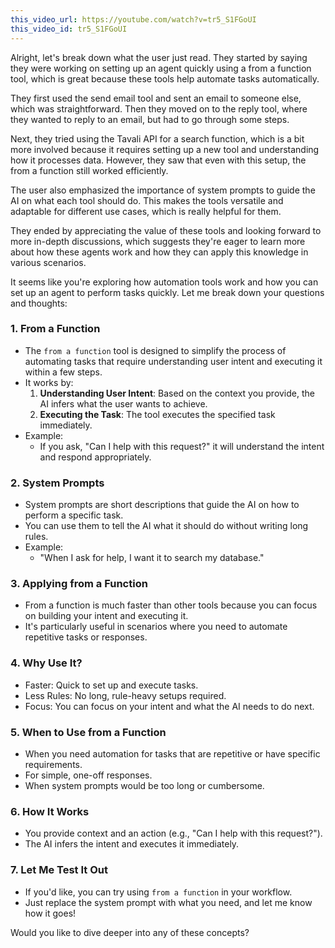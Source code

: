 ```yaml
---
this_video_url: https://youtube.com/watch?v=tr5_S1FGoUI
this_video_id: tr5_S1FGoUI
---
```

<think>
Alright, let's break down what the user just read. They started by saying they were working on setting up an agent quickly using a from a function tool, which is great because these tools help automate tasks automatically.

They first used the send email tool and sent an email to someone else, which was straightforward. Then they moved on to the reply tool, where they wanted to reply to an email, but had to go through some steps. 

Next, they tried using the Tavali API for a search function, which is a bit more involved because it requires setting up a new tool and understanding how it processes data. However, they saw that even with this setup, the from a function still worked efficiently.

The user also emphasized the importance of system prompts to guide the AI on what each tool should do. This makes the tools versatile and adaptable for different use cases, which is really helpful for them.

They ended by appreciating the value of these tools and looking forward to more in-depth discussions, which suggests they're eager to learn more about how these agents work and how they can apply this knowledge in various scenarios.
</think>

It seems like you're exploring how automation tools work and how you can set up an agent to perform tasks quickly. Let me break down your questions and thoughts:

### 1. **From a Function**
   - The `from a function` tool is designed to simplify the process of automating tasks that require understanding user intent and executing it within a few steps.
   - It works by:
     1. **Understanding User Intent**: Based on the context you provide, the AI infers what the user wants to achieve.
     2. **Executing the Task**: The tool executes the specified task immediately.
   - Example:
     - If you ask, "Can I help with this request?" it will understand the intent and respond appropriately.

### 2. **System Prompts**
   - System prompts are short descriptions that guide the AI on how to perform a specific task.
   - You can use them to tell the AI what it should do without writing long rules.
   - Example:
     - "When I ask for help, I want it to search my database."

### 3. **Applying from a Function**
   - From a function is much faster than other tools because you can focus on building your intent and executing it.
   - It's particularly useful in scenarios where you need to automate repetitive tasks or responses.

### 4. **Why Use It?**
   - Faster: Quick to set up and execute tasks.
   - Less Rules: No long, rule-heavy setups required.
   - Focus: You can focus on your intent and what the AI needs to do next.

### 5. **When to Use from a Function**
   - When you need automation for tasks that are repetitive or have specific requirements.
   - For simple, one-off responses.
   - When system prompts would be too long or cumbersome.

### 6. **How It Works**
   - You provide context and an action (e.g., "Can I help with this request?").
   - The AI infers the intent and executes it immediately.

### 7. **Let Me Test It Out**
   - If you'd like, you can try using `from a function` in your workflow.
   - Just replace the system prompt with what you need, and let me know how it goes!

Would you like to dive deeper into any of these concepts?
